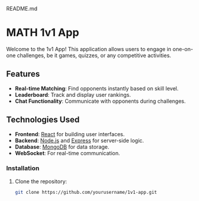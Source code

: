 README.md
# MATH 1v1 App

Welcome to the 1v1 App! This application allows users to engage in one-on-one challenges, be it games, quizzes, or any competitive activities. 

## Features

- **Real-time Matching**: Find opponents instantly based on skill level.
- **Leaderboard**: Track and display user rankings.
- **Chat Functionality**: Communicate with opponents during challenges.

## Technologies Used

- **Frontend**: [React](https://reactjs.org/) for building user interfaces.
- **Backend**: [Node.js](https://nodejs.org/) and [Express](https://expressjs.com/) for server-side logic.
- **Database**: [MongoDB](https://www.mongodb.com/) for data storage.
- **WebSocket**: For real-time communication.

### Installation

1. Clone the repository:
   ```bash
   git clone https://github.com/yourusername/1v1-app.git
